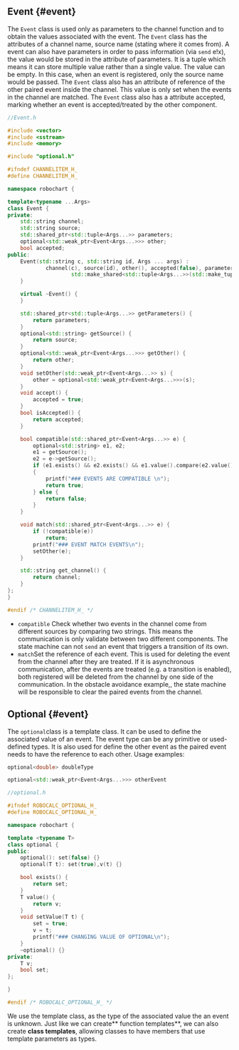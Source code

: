 ## Event {#event}

The `Event` class is used only as parameters to the channel function and to obtain the values associated with the event. The `Event` class has the attributes of a channel name, source name \(stating where it comes from\). A event can also have parameters in order to pass information \(via `send` e!x\), the value would be stored in the attribute of parameters. It is a tuple which means it can store multiple value rather than a single value. The value can be empty. In this case, when an event is registered, only the source name would be passed. The `Event` class also has an attribute of reference of the other paired event inside the channel. This value is only set when the events in the channel are matched.  The `Event` class also has a attribute accepted, marking whether an event is accepted/treated by the other component.

```cpp
//Event.h

#include <vector>
#include <sstream>
#include <memory>

#include "optional.h"

#ifndef CHANNELITEM_H_
#define CHANNELITEM_H_

namespace robochart {

template<typename ...Args>
class Event {
private:
    std::string channel;
    std::string source;
    std::shared_ptr<std::tuple<Args...>> parameters;
    optional<std::weak_ptr<Event<Args...>>> other;
    bool accepted;
public:
    Event(std::string c, std::string id, Args ... args) :
            channel(c), source(id), other(), accepted(false), parameters(
                    std::make_shared<std::tuple<Args...>>(std::make_tuple(args...))) {
    }

    virtual ~Event() {
    }

    std::shared_ptr<std::tuple<Args...>> getParameters() {
        return parameters;
    }
    optional<std::string> getSource() {
        return source;
    }
    optional<std::weak_ptr<Event<Args...>>> getOther() {
        return other;
    }
    void setOther(std::weak_ptr<Event<Args...>> s) {
        other = optional<std::weak_ptr<Event<Args...>>>(s);
    }
    void accept() {
        accepted = true;
    }
    bool isAccepted() {
        return accepted;
    }

    bool compatible(std::shared_ptr<Event<Args...>> e) {
        optional<std::string> e1, e2;
        e1 = getSource();
        e2 = e->getSource();
        if (e1.exists() && e2.exists() && e1.value().compare(e2.value()) != 0) 
        {
            printf("### EVENTS ARE COMPATIBLE \n");
            return true;
        } else {
            return false;
        }
    }

    void match(std::shared_ptr<Event<Args...>> e) {
        if (!compatible(e))
            return;
        printf("### EVENT MATCH EVENTS\n");
        setOther(e);
    }

    std::string get_channel() {
        return channel;
    }
};
}

#endif /* CHANNELITEM_H_ */
```

* `compatible` Check whether two events in the channel come from different sources by comparing two strings. This means the communication is only validate between two different components. The state machine can not `send` an event that triggers a transition of its own. 
* `match`Set the reference of each event. This is used for deleting the event from the channel after they are treated. If it is asynchronous communication, after the events are treated \(e.g. a transition is enabled\), both registered will be deleted from the channel by one side of the communication. In the obstacle avoidance example,, the state machine will be responsible to clear the paired events from the channel.

## Optional {#event}

The `optional`class is a template class. It can be used to define the associated value of an event. The event type can be any primitive or used-defined types. It is also used for define the other event as the paired event needs to have the reference to each other. Usage examples:

```cpp
optional<double> doubleType
```

```cpp
optional<std::weak_ptr<Event<Args...>>> otherEvent
```

```cpp
//optional.h

#ifndef ROBOCALC_OPTIONAL_H_
#define ROBOCALC_OPTIONAL_H_

namespace robochart {

template <typename T>
class optional {
public:
    optional(): set(false) {}
    optional(T t): set(true),v(t) {}

    bool exists() {
        return set;
    }
    T value() {
        return v;
    }
    void setValue(T t) {
        set = true;
        v = t;
        printf("### CHANGING VALUE OF OPTIONAL\n");
    }
    ~optional() {}
private:
    T v;
    bool set;
};

}

#endif /* ROBOCALC_OPTIONAL_H_ */
```

We use the template class, as the type of the associated value the an event is unknown. Just like we can create** function templates**, we can also create **class templates**, allowing classes to have members that use template parameters as types.


